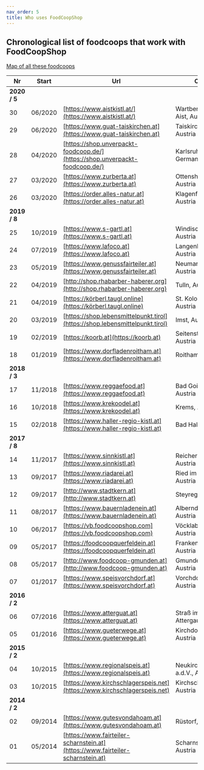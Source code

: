 ```yaml
---
nav_order: 5
title: Who uses FoodCoopShop
---
```

## Chronological list of foodcoops that work with FoodCoopShop

[Map of all these foodcoops](https://umap.openstreetmap.fr/de/map/verbreitung-foodcoopshop_211165)

| Nr | Start   | Url | City |
| -- | ------- | --- | ---- |
| **2020 / 5**|
| 30 | 06/2020 | [https://www.aistkistl.at/](https://www.aistkistl.at/) | Wartberg ob der Aist, Austria|
| 29 | 06/2020 | [https://www.guat-taiskirchen.at](https://www.guat-taiskirchen.at) | Taiskirchen, Austria|
| 28 | 04/2020 | [https://shop.unverpackt-foodcoop.de/](https://shop.unverpackt-foodcoop.de/) | Karlsruhe, Germany|
| 27 | 03/2020 | [https://www.zurberta.at](https://www.zurberta.at) | Ottensheim, Austria|
| 26 | 03/2020 | [https://order.alles-natur.at](https://order.alles-natur.at) | Klagenfurt, Austria|
| **2019 / 8**|
| 25 | 10/2019 | [https://www.s-gartl.at](https://www.s-gartl.at) | Windischgarsten, Austria|
| 24 | 07/2019 | [https://www.lafoco.at](https://www.lafoco.at) | Langenlois, Austria|
| 23 | 05/2019 | [https://www.genussfairteiler.at](https://www.genussfairteiler.at) | Neumarkt i.M., Austria|
| 22 | 04/2019 | [http://shop.rhabarber-haberer.org](http://shop.rhabarber-haberer.org) | Tulln, Austria|
| 21 | 04/2019 | [https://körberl.taugl.online](https://körberl.taugl.online) | St. Koloman, Austria|
| 20 | 03/2019 | [https://shop.lebensmittelpunkt.tirol](https://shop.lebensmittelpunkt.tirol) | Imst, Austria|
| 19 | 02/2019 | [https://koorb.at](https://koorb.at) | Seitenstetten, Austria|
| 18 | 01/2019 | [https://www.dorfladenroitham.at](https://www.dorfladenroitham.at) | Roitham, Austria|
| **2018 / 3** |
| 17 | 11/2018 | [https://www.reggaefood.at](https://www.reggaefood.at) | Bad Goisern, Austria|
| 16 | 10/2018 | [https://www.krekoodel.at](https://www.krekoodel.at) | Krems, Austria|
| 15 | 02/2018 | [https://www.haller-regio-kistl.at](https://www.haller-regio-kistl.at) | Bad Hall, Austria|
| **2017 / 8** |
| 14 | 11/2017 | [https://www.sinnkistl.at](https://www.sinnkistl.at) | Reichersberg, Austria|
| 13 | 09/2017 | [https://www.riadarei.at](https://www.riadarei.at) | Ried im Innkreis, Austria |
| 12 | 09/2017 | [http://www.stadtkern.at](http://www.stadtkern.at) | Steyregg, Austria |
| 11 | 08/2017 | [https://www.bauernladenein.at](https://www.bauernladenein.at) | Alberndorf, Austria |
| 10 | 06/2017 | [https://vb.foodcoopshop.com](https://vb.foodcoopshop.com) | Vöcklabruck, Austria |
| 09 | 05/2017 | [https://foodcoopquerfeldein.at](https://foodcoopquerfeldein.at) | Frankenmarkt, Austria |
| 08 | 05/2017 | [http://www.foodcoop-gmunden.at](http://www.foodcoop-gmunden.at) | Gmunden, Austria |
| 07 | 01/2017 | [https://www.speisvorchdorf.at](https://www.speisvorchdorf.at) | Vorchdorf, Austria |
| **2016 / 2** |
| 06 | 07/2016 | [https://www.atterguat.at](https://www.atterguat.at) | Straß im Attergau, Austria |
| 05 | 01/2016 | [https://www.gueterwege.at](https://www.gueterwege.at) | Kirchdorf a.d.K., Austria |
| **2015 / 2** |
| 04 | 10/2015 | [https://www.regionalspeis.at](https://www.regionalspeis.at) | Neukirchen a.d.V., Austria |
| 03 | 10/2015 | [https://www.kirchschlagerspeis.net](https://www.kirchschlagerspeis.net) | Kirchschlag, Austria |
| **2014 / 2** |
| 02 | 09/2014 | [https://www.gutesvondahoam.at](https://www.gutesvondahoam.at) | Rüstorf, Austria |
| 01 | 05/2014 | [https://www.fairteiler-scharnstein.at](https://www.fairteiler-scharnstein.at) | Scharnstein, Austria |
